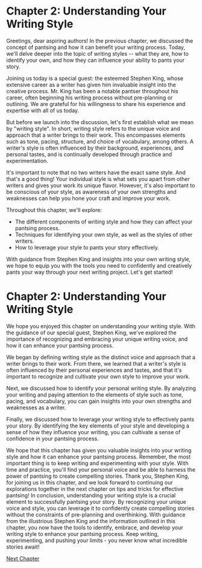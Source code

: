 # Chapter 2: Understanding Your Writing Style

Greetings, dear aspiring authors! In the previous chapter, we discussed the concept of pantsing and how it can benefit your writing process. Today, we'll delve deeper into the topic of writing styles -- what they are, how to identify your own, and how they can influence your ability to pants your story.

Joining us today is a special guest: the esteemed Stephen King, whose extensive career as a writer has given him invaluable insight into the creative process. Mr. King has been a notable pantser throughout his career, often beginning his writing process without pre-planning or outlining. We are grateful for his willingness to share his experience and expertise with all of us today.

But before we launch into the discussion, let's first establish what we mean by "writing style". In short, writing style refers to the unique voice and approach that a writer brings to their work. This encompasses elements such as tone, pacing, structure, and choice of vocabulary, among others. A writer's style is often influenced by their background, experiences, and personal tastes, and is continually developed through practice and experimentation.

It's important to note that no two writers have the exact same style. And that's a good thing! Your individual style is what sets you apart from other writers and gives your work its unique flavor. However, it's also important to be conscious of your style, as awareness of your own strengths and weaknesses can help you hone your craft and improve your work.

Throughout this chapter, we'll explore:

- The different components of writing style and how they can affect your pantsing process.
- Techniques for identifying your own style, as well as the styles of other writers.
- How to leverage your style to pants your story effectively.

With guidance from Stephen King and insights into your own writing style, we hope to equip you with the tools you need to confidently and creatively pants your way through your next writing project. Let's get started!
# Chapter 2: Understanding Your Writing Style

We hope you enjoyed this chapter on understanding your writing style. With the guidance of our special guest, Stephen King, we've explored the importance of recognizing and embracing your unique writing voice, and how it can enhance your pantsing process.

We began by defining writing style as the distinct voice and approach that a writer brings to their work. From there, we learned that a writer's style is often influenced by their personal experiences and tastes, and that it's important to recognize and cultivate your own style to improve your work.

Next, we discussed how to identify your personal writing style. By analyzing your writing and paying attention to the elements of style such as tone, pacing, and vocabulary, you can gain insights into your own strengths and weaknesses as a writer.

Finally, we discussed how to leverage your writing style to effectively pants your story. By identifying the key elements of your style and developing a sense of how they influence your writing, you can cultivate a sense of confidence in your pantsing process.

We hope that this chapter has given you valuable insights into your writing style and how it can enhance your pantsing process. Remember, the most important thing is to keep writing and experimenting with your style. With time and practice, you'll find your personal voice and be able to harness the power of pantsing to create compelling stories. Thank you, Stephen King, for joining us in this chapter, and we look forward to continuing our explorations together in the next chapter on tips and tricks for effective pantsing!
In conclusion, understanding your writing style is a crucial element to successfully pantsing your story. By recognizing your unique voice and style, you can leverage it to confidently create compelling stories without the constraints of pre-planning and overthinking. With guidance from the illustrious Stephen King and the information outlined in this chapter, you now have the tools to identify, embrace, and develop your writing style to enhance your pantsing process. Keep writing, experimenting, and pushing your limits - you never know what incredible stories await!


[Next Chapter](03_Chapter03.md)